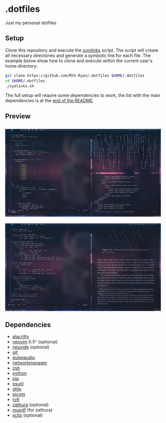# .dotfiles
Just my personal dotfiles
## Setup

Clone this repository and execute the [symlinks](./symlinks.sh) script. The script will create all necessary directories and generate a symbolic link for each file.
The example below show how to clone and execute within the current user's home directory:

```bash
git clone https://github.com/Mth-Ryan/.dotfiles $HOME/.dotfiles
cd $HOME/.dotfiles
./symlinks.sh
```
The full setup will require some dependencies to work, the list with the main dependencies is at the [end of the README](#dependencies).

## Preview
![Code Workflow](./screenshots/rust.png)
---
![Zathura and Neovim theme](./screenshots/scheme.png)

## Dependencies
* [alacritty](https://github.com/alacritty/alacritty)
* [neovim](https://neovim.io/) 0.5^ (optional)
* [neovide](https://github.com/neovide/neovide) (optional)
* [git](https://git-scm.com/)
* [pulseaudio](https://www.freedesktop.org/wiki/Software/PulseAudio/)
* [networkmanager](https://github.com/NetworkManager/NetworkManager)
* [zsh](https://www.zsh.org/)
* [python](https://www.python.org/)
* [pip](https://pypi.org/project/pip/)
* [psutil](https://pypi.org/project/psutil/)
* [qtile](http://www.qtile.org/)
* [picom](https://github.com/ibhagwan/picom/tree/next-rebase)
* [rofi](https://github.com/davatorium/rofi)
* [zathura](https://pwmt.org/projects/zathura/) (optional)
* [mupdf](https://mupdf.com/) (for zathura)
* [xclip](https://github.com/astrand/xclip) (optional)

